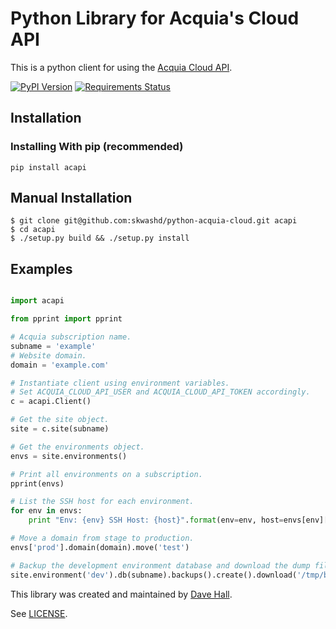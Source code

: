 # Python Library for Acquia's Cloud API

This is a python client for using the [Acquia Cloud API](https://cloudapi.acquia.com/).

[![PyPI Version](https://img.shields.io/pypi/v/acapi.svg)](https://pypi.python.org/pypi/acapi)
[![Requirements Status](https://requires.io/github/skwashd/python-acquia-cloud/requirements.svg?branch=master)](https://requires.io/github/skwashd/python-acquia-cloud/requirements/?branch=master)

## Installation

### Installing With pip (recommended)
`pip install acapi`

## Manual Installation
```
$ git clone git@github.com:skwashd/python-acquia-cloud.git acapi
$ cd acapi
$ ./setup.py build && ./setup.py install
```
## Examples

```python

import acapi

from pprint import pprint

# Acquia subscription name.
subname = 'example'
# Website domain.
domain = 'example.com'

# Instantiate client using environment variables.
# Set ACQUIA_CLOUD_API_USER and ACQUIA_CLOUD_API_TOKEN accordingly.
c = acapi.Client()

# Get the site object.
site = c.site(subname)

# Get the environments object.
envs = site.environments()

# Print all environments on a subscription.
pprint(envs)

# List the SSH host for each environment.
for env in envs:
    print "Env: {env} SSH Host: {host}".format(env=env, host=envs[env]['ssh_host'])

# Move a domain from stage to production.
envs['prod'].domain(domain).move('test')

# Backup the development environment database and download the dump file.
site.environment('dev').db(subname).backups().create().download('/tmp/backup.sql.gz')

```

This library was created and maintained by [Dave Hall](http://davehall.com.au).

See [LICENSE](LICENSE).

[1]: https://requires.io/github/skwashd/python-acquia-cloud/requirements/
[2]: https://requires.io/github/skwashd/python-acquia-cloud/requirements.svg?style=flat
